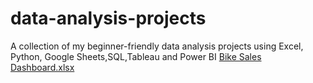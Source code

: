 # data-analysis-projects
A collection of my beginner-friendly data analysis projects using Excel, Python, Google Sheets,SQL,Tableau and Power BI
[Bike Sales Dashboard.xlsx](https://github.com/user-attachments/files/20522824/Bike.Sales.Dashboard.xlsx)
